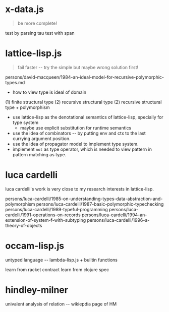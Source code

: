 # x-data.js

> be more complete!

test by parsing tau
test with span

# lattice-lisp.js

> fail faster -- try the simple but maybe wrong solution first!

persons/david-macqueen/1984-an-ideal-model-for-recursive-polymorphic-types.md

- how to view type is ideal of domain

(1) finite structural type
(2) recursive structural type
(2) recursive structural type + polymorphism

- use lattice-lisp as the denotational semantics of lattice-lisp, specially for type system
  - maybe use explicit substitution for runtime semantics
- use the idea of combinators -- by putting env and ctx to the last currying argument position.
- use the idea of propagator model to implement type system.
- implement `not` as type operator, which is needed to view pattern in pattern matching as type.

# luca cardelli

luca cardelli's work is very close to my research interests in lattice-lisp.

persons/luca-cardelli/1985-on-understanding-types-data-abstraction-and-polymorphism
persons/luca-cardelli/1987-basic-polymorphic-typechecking
persons/luca-cardelli/1989-typeful-programming
persons/luca-cardelli/1991-operations-on-records
persons/luca-cardelli/1994-an-extension-of-system-f-with-subtyping
persons/luca-cardelli/1996-a-theory-of-objects

# occam-lisp.js

untyped language -- lambda-lisp.js + builtin functions

learn from racket contract
learn from  clojure spec

# hindley-milner

univalent analysis of relation -- wikiepdia page of HM
